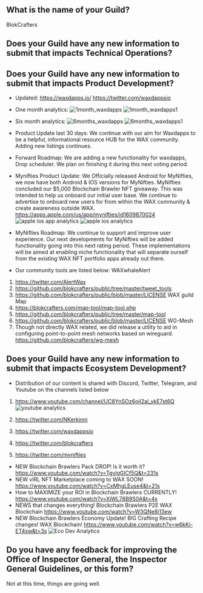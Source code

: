 ## What is the name of your Guild?
BlokCrafters

## Does your Guild have any new information to submit that impacts Technical Operations?



## Does your Guild have any new information to submit that impacts Product Development?

+ Updated:  https://waxdapps.io/ https://twitter.com/waxdappsio
+ One month analytics:
![1month_waxdapps](https://user-images.githubusercontent.com/66705937/171293008-1b411fe9-832e-4875-98bb-66b01943a9a7.jpg)
![1month_waxdapps1](https://user-images.githubusercontent.com/66705937/171292989-7f30faf8-c6c7-4ae3-8adf-d435fdae65dc.jpg)

+ Six month analytics:
![6months_waxdapps](https://user-images.githubusercontent.com/66705937/171292709-5077fb23-bf2b-4111-a0a6-412d191d7808.jpg)
![6months_waxdapps1](https://user-images.githubusercontent.com/66705937/171292893-6c4a3698-ccaa-430c-b30a-c421cbaf7d7d.jpg)

+ Product Update last 30 days: We continue with our aim for Waxdapps to be a helpful, informational resource HUB for the WAX community. Adding new listings continues.

+ Forward Roadmap: We are adding a new functionality for waxdapps, Drop scheduler. We plan on finishing it during this next voting period.

+ Mynifties Product Update: We Officially released Android for MyNifties, we now have both Android & IOS versions for MyNifties. MyNifties concluded our $5,000 Blockchain Brawler NFT giveaway. This was intended to help us onboard our initial user base. We continue to advertise to onboard new users for from within the WAX community & create awareness outside WAX.  https://apps.apple.com/us/app/mynifties/id1609870024
![apple ios app analytics](https://user-images.githubusercontent.com/66705937/171293438-ba8ae47f-adf1-41cf-bba8-7718957065a9.jpg)
![apple ios analytics](https://user-images.githubusercontent.com/66705937/171293444-8485e20a-775e-4164-8ecb-9a3834021d32.jpg)

+ MyNifties Roadmap: We continue to support and improve user experience. Our next developments for MyNifties will be added functionality going into this next rating period. These implementations will be aimed at enabling niche functionality that will separate ourself from the existing WAX NFT portfolio apps already out there.

+ Our community tools are listed below: WAXwhaleAlert
1. https://twitter.com/AlertWax
2. https://github.com/blokcrafters/public/tree/master/tweet_tools
3. https://github.com/blokcrafters/public/blob/master/LICENSE WAX guild Map
4. https://blokcrafters.com/map-tool/map-tool.php
5. https://github.com/blokcrafters/public/tree/master/map-tool
6. https://github.com/blokcrafters/public/blob/master/LICENSE WG-Mesh
7. Though not directly WAX related, we did release a utility to aid in configuring point-to-point mesh networks based on wireguard. https://github.com/blokcrafters/wg-mesh

## Does your Guild have any new information to submit that impacts Ecosystem Development?

+ Distribution of our content is shared with Discord, Twitter, Telegram, and Youtube on the channels listed below
1. https://www.youtube.com/channel/UC8YnSOz6ojI2al_vkE7st6Q
![youtube analytics](https://user-images.githubusercontent.com/66705937/171293568-55b8955f-715f-4697-9ca7-135d02581826.jpg)

3. https://twitter.com/NKerkinni
4. https://twitter.com/waxdappsio
5. https://twitter.com/blokcrafters
6. https://twitter.com/mynifties
+ NEW Blockchain Brawlers Pack DROP! Is it worth it?
https://www.youtube.com/watch?v=TgvlgGlCf5Q&t=231s
+ NEW vIRL NFT Marketplace coming to WAX SOON!
https://www.youtube.com/watch?v=CxMhgLEuse4&t=21s
+ How to MAXIMIZE your ROI in Blockchain Brawlers CURRENTLY!
https://www.youtube.com/watch?v=XiWL78B9S0A&t=4s
+ NEWS that changes everything! Blockchain Brawlers P2E WAX Blockchain
https://www.youtube.com/watch?v=W3QNe8i13ew
+ NEW Blockchain Brawlers Economy Update! BIG Crafting Recipe changes! WAX Blockchain!
https://www.youtube.com/watch?v=w6kKi-ET4xw&t=3s
![Eco Dev Analytics](https://user-images.githubusercontent.com/66705937/171293648-a78e0a63-e7e6-4b36-a9ab-592222d080a2.jpg)


## Do you have any feedback for improving the Office of Inspector General, the Inspector General Guidelines, or this form?
Not at this time, things are going well.
